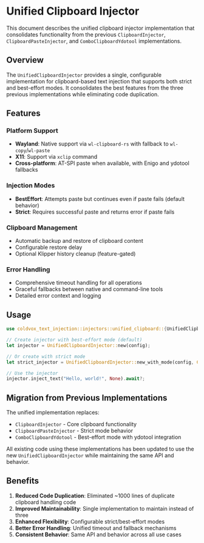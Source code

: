 # Unified Clipboard Injector

This document describes the unified clipboard injector implementation that consolidates
functionality from the previous `ClipboardInjector`, `ClipboardPasteInjector`, and `ComboClipboardYdotool` implementations.

## Overview

The `UnifiedClipboardInjector` provides a single, configurable implementation for clipboard-based text injection
that supports both strict and best-effort modes. It consolidates the best features from the three
previous implementations while eliminating code duplication.

## Features

### Platform Support
- **Wayland**: Native support via `wl-clipboard-rs` with fallback to `wl-copy`/`wl-paste`
- **X11**: Support via `xclip` command
- **Cross-platform**: AT-SPI paste when available, with Enigo and ydotool fallbacks

### Injection Modes
- **BestEffort**: Attempts paste but continues even if paste fails (default behavior)
- **Strict**: Requires successful paste and returns error if paste fails

### Clipboard Management
- Automatic backup and restore of clipboard content
- Configurable restore delay
- Optional Klipper history cleanup (feature-gated)

### Error Handling
- Comprehensive timeout handling for all operations
- Graceful fallbacks between native and command-line tools
- Detailed error context and logging

## Usage

```rust
use coldvox_text_injection::injectors::unified_clipboard::{UnifiedClipboardInjector, ClipboardInjectionMode};

// Create injector with best-effort mode (default)
let injector = UnifiedClipboardInjector::new(config);

// Or create with strict mode
let strict_injector = UnifiedClipboardInjector::new_with_mode(config, ClipboardInjectionMode::Strict);

// Use the injector
injector.inject_text("Hello, world!", None).await?;
```

## Migration from Previous Implementations

The unified implementation replaces:
- `ClipboardInjector` - Core clipboard functionality
- `ClipboardPasteInjector` - Strict mode behavior
- `ComboClipboardYdotool` - Best-effort mode with ydotool integration

All existing code using these implementations has been updated to use the new
`UnifiedClipboardInjector` while maintaining the same API and behavior.

## Benefits

1. **Reduced Code Duplication**: Eliminated ~1000 lines of duplicate clipboard handling code
2. **Improved Maintainability**: Single implementation to maintain instead of three
3. **Enhanced Flexibility**: Configurable strict/best-effort modes
4. **Better Error Handling**: Unified timeout and fallback mechanisms
5. **Consistent Behavior**: Same API and behavior across all use cases

